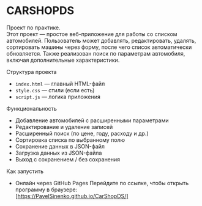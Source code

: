 # CARSHOPDS

 Проект по практике.  
 Этот проект — простое веб-приложение для работы со списком автомобилей. 
 Пользователь может добавлять, редактировать, удалять, сортировать машины через форму, после чего список автоматически обновляется. 
 Также реализован поиск по параметрам автомобиля, включая дополнительные характеристики.

Структура проекта
- `index.html` — главный HTML-файл
- `style.css` — стили (если есть)
- `script.js` — логика приложения

Функциональность
- Добавление автомобилей с расширенными параметрами
- Редактирование и удаление записей
- Расширенный поиск (по цене, году, расходу и др.)
- Сортировка списка по выбранному полю
- Сохранение данных в JSON-файл
- Загрузка данных из JSON-файла
- Выход с сохранением / без сохранения

Как запустить
- Онлайн через GitHub Pages
Перейдите по ссылке, чтобы открыть программу в браузере:  
[https://PavelSinenko.github.io/CarShopDS/]
